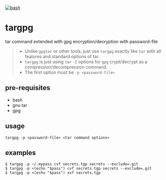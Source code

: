 [![bash](https://img.shields.io/badge/OS-Linux%20|%20macOS%20|%20SunOS%20...-blue.svg)]()

# targpg
tar command extended with gpg encryption/decryption with password-file

> * Unlike `gpgtar` or other tools, just use `targpg` exactly like `tar` with all features and standard options of tar.  
> * `targpg` is just using `tar` `-I` options for `gpg` crypt/decrypt as a compression/decompression command.
> * The first option must be `-p <password-file>`

## pre-requisites

* bash
* gnu tar
* gpg

## usage

```
targpg -p <password-file> <tar command options>
```

## examples

```
$ targpg -p ~/.mypass cvf secrets.tgp secrets --exclude=.git
$ targpg -p <(echo "$pass") cvf secrets.tgp secrets --exclude=.git
$ targpg -p <(echo "$pass") xvf secrets.tgp
```
